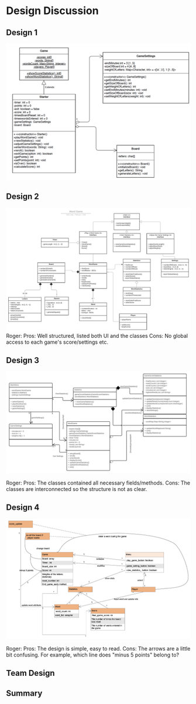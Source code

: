 # Design Discussion

## Design 1 
![Design 1](../images/Design1.png)

## Design 2 
![Design 2](../images/Design2.png)
Roger:
    Pros: Well structured, listed both UI and the classes
    Cons: No global access to each game's score/settings etc.

## Design 3
![Design 3](../images/Design3.png) 

Roger:
    Pros: The classes contained all necessary fields/methods.
    Cons: The classes are interconnected so the structure is not as clear.

## Design 4 
![Design 4](../images/Design4.png) 

Roger:
    Pros: The design is simple, easy to read.
    Cons: The arrows are a little bit confusing. For example, which line does "minus 5 points" belong to?

## Team Design

## Summary
